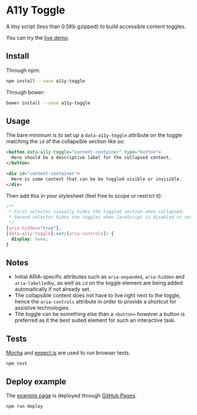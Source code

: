 # A11y Toggle

A tiny script (less than 0.5Kb gzipped) to build accessible content toggles.

You can try the [live demo](http://edenspiekermann.github.io/a11y-toggle/).


## Install

Through npm:
```sh
npm install --save a11y-toggle
```

Through bower:
```sh
bower install --save a11y-toggle
```

## Usage

The bare minimum is to set up a `data-a11y-toggle` attribute on the toggle matching the `id` of the collapsible section like so:

```html
<button data-a11y-toggle="content-container" type="button">
  Here should be a descriptive label for the collapsed content.
</button>

<div id="content-container">
  Here is some content that can be be toggled visible or invisible.
</div>
```

Then add this in your stylesheet (feel free to scope or restrict it):

```css
/**
 * First selector visually hides the toggled section when collapsed.
 * Second selector hides the toggles when JavaScript is disabled or not loaded.
 */
[aria-hidden="true"],
[data-a11y-toggle]:not([aria-controls]) {
  display: none;
}
```

## Notes

* Initial ARIA-specific attributes such as `aria-expanded`, `aria-hidden` and `aria-labelledby`, as well as `id` on the toggle element are being added automatically if not already set.
* The collapsible content does not have to live right next to the toggle, hence the `aria-controls` attribute in order to provide a shortcut for assistive technologies.
* The toggle can be something else than a `<button>` however a button is preferred as it the best suited element for such an interactive task.


## Tests

[Mocha](https://mochajs.org/) and [expect.js](https://github.com/Automattic/expect.js) are used to run browser tests.

```
npm test
```


## Deploy example

The [example page](http://edenspiekermann.github.io/a11y-toggle/) is deployed through [GitHub Pages](https://pages.github.com/). 

```
npm run deploy
```

